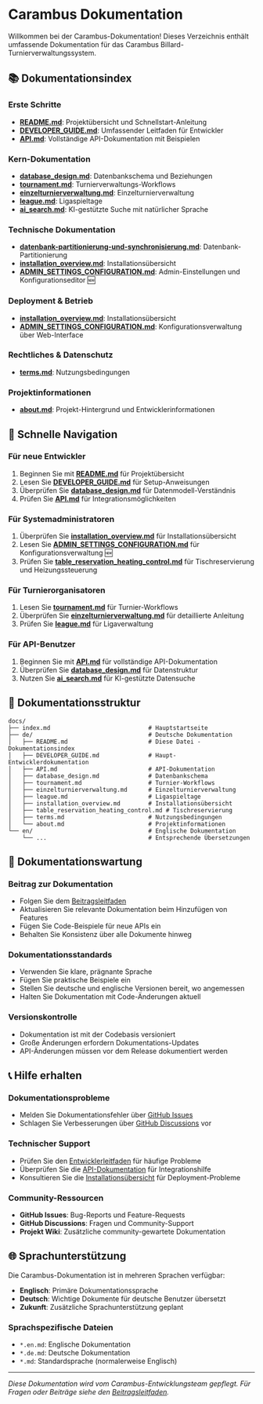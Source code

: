 # Carambus Dokumentation

Willkommen bei der Carambus-Dokumentation! Dieses Verzeichnis enthält umfassende Dokumentation für das Carambus Billard-Turnierverwaltungssystem.

## 📚 Dokumentationsindex

### Erste Schritte
- **[README.md](README.md)**: Projektübersicht und Schnellstart-Anleitung
- **[DEVELOPER_GUIDE.md](DEVELOPER_GUIDE.md)**: Umfassender Leitfaden für Entwickler
- **[API.md](API.md)**: Vollständige API-Dokumentation mit Beispielen

### Kern-Dokumentation
- **[database_design.md](database_design.md)**: Datenbankschema und Beziehungen
- **[tournament.md](tournament.md)**: Turnierverwaltungs-Workflows
- **[einzelturnierverwaltung.md](einzelturnierverwaltung.md)**: Einzelturnierverwaltung
- **[league.md](league.md)**: Ligaspieltage
- **[ai_search.md](ai_search.md)**: KI-gestützte Suche mit natürlicher Sprache

### Technische Dokumentation
- **[datenbank-partitionierung-und-synchronisierung.md](datenbank-partitionierung-und-synchronisierung.md)**: Datenbank-Partitionierung
- **[installation_overview.md](installation_overview.md)**: Installationsübersicht
- **[ADMIN_SETTINGS_CONFIGURATION.md](ADMIN_SETTINGS_CONFIGURATION.md)**: Admin-Einstellungen und Konfigurationseditor 🆕

### Deployment & Betrieb
- **[installation_overview.md](installation_overview.md)**: Installationsübersicht
- **[ADMIN_SETTINGS_CONFIGURATION.md](ADMIN_SETTINGS_CONFIGURATION.md)**: Konfigurationsverwaltung über Web-Interface

### Rechtliches & Datenschutz
- **[terms.md](terms.md)**: Nutzungsbedingungen

### Projektinformationen
- **[about.md](about.md)**: Projekt-Hintergrund und Entwicklerinformationen

## 🎯 Schnelle Navigation

### Für neue Entwickler
1. Beginnen Sie mit **[README.md](README.md)** für Projektübersicht
2. Lesen Sie **[DEVELOPER_GUIDE.md](DEVELOPER_GUIDE.md)** für Setup-Anweisungen
3. Überprüfen Sie **[database_design.md](database_design.md)** für Datenmodell-Verständnis
4. Prüfen Sie **[API.md](API.md)** für Integrationsmöglichkeiten

### Für Systemadministratoren
1. Überprüfen Sie **[installation_overview.md](installation_overview.md)** für Installationsübersicht
2. Lesen Sie **[ADMIN_SETTINGS_CONFIGURATION.md](ADMIN_SETTINGS_CONFIGURATION.md)** für Konfigurationsverwaltung 🆕
3. Prüfen Sie **[table_reservation_heating_control.md](table_reservation_heating_control.md)** für Tischreservierung und Heizungssteuerung

### Für Turnierorganisatoren
1. Lesen Sie **[tournament.md](tournament.md)** für Turnier-Workflows
2. Überprüfen Sie **[einzelturnierverwaltung.md](einzelturnierverwaltung.md)** für detaillierte Anleitung
3. Prüfen Sie **[league.md](league.md)** für Ligaverwaltung

### Für API-Benutzer
1. Beginnen Sie mit **[API.md](API.md)** für vollständige API-Dokumentation
2. Überprüfen Sie **[database_design.md](database_design.md)** für Datenstruktur
3. Nutzen Sie **[ai_search.md](ai_search.md)** für KI-gestützte Datensuche

## 📖 Dokumentationsstruktur

```
docs/
├── index.md                            # Hauptstartseite
├── de/                                 # Deutsche Dokumentation
│   ├── README.md                       # Diese Datei - Dokumentationsindex
│   ├── DEVELOPER_GUIDE.md              # Haupt-Entwicklerdokumentation
│   ├── API.md                          # API-Dokumentation
│   ├── database_design.md              # Datenbankschema
│   ├── tournament.md                   # Turnier-Workflows
│   ├── einzelturnierverwaltung.md      # Einzelturnierverwaltung
│   ├── league.md                       # Ligaspieltage
│   ├── installation_overview.md        # Installationsübersicht
│   ├── table_reservation_heating_control.md # Tischreservierung
│   ├── terms.md                        # Nutzungsbedingungen
│   └── about.md                        # Projektinformationen
└── en/                                 # Englische Dokumentation
    └── ...                             # Entsprechende Übersetzungen
```

## 🔄 Dokumentationswartung

### Beitrag zur Dokumentation
- Folgen Sie dem [Beitragsleitfaden](DEVELOPER_GUIDE.md#mitwirken)
- Aktualisieren Sie relevante Dokumentation beim Hinzufügen von Features
- Fügen Sie Code-Beispiele für neue APIs ein
- Behalten Sie Konsistenz über alle Dokumente hinweg

### Dokumentationsstandards
- Verwenden Sie klare, prägnante Sprache
- Fügen Sie praktische Beispiele ein
- Stellen Sie deutsche und englische Versionen bereit, wo angemessen
- Halten Sie Dokumentation mit Code-Änderungen aktuell

### Versionskontrolle
- Dokumentation ist mit der Codebasis versioniert
- Große Änderungen erfordern Dokumentations-Updates
- API-Änderungen müssen vor dem Release dokumentiert werden

## 📞 Hilfe erhalten

### Dokumentationsprobleme
- Melden Sie Dokumentationsfehler über [GitHub Issues](https://github.com/your-username/carambus/issues)
- Schlagen Sie Verbesserungen über [GitHub Discussions](https://github.com/your-username/carambus/discussions) vor

### Technischer Support
- Prüfen Sie den [Entwicklerleitfaden](DEVELOPER_GUIDE.md) für häufige Probleme
- Überprüfen Sie die [API-Dokumentation](API.md) für Integrationshilfe
- Konsultieren Sie die [Installationsübersicht](installation_overview.md) für Deployment-Probleme

### Community-Ressourcen
- **GitHub Issues**: Bug-Reports und Feature-Requests
- **GitHub Discussions**: Fragen und Community-Support
- **Projekt Wiki**: Zusätzliche community-gewartete Dokumentation

## 🌐 Sprachunterstützung

Die Carambus-Dokumentation ist in mehreren Sprachen verfügbar:

- **Englisch**: Primäre Dokumentationssprache
- **Deutsch**: Wichtige Dokumente für deutsche Benutzer übersetzt
- **Zukunft**: Zusätzliche Sprachunterstützung geplant

### Sprachspezifische Dateien
- `*.en.md`: Englische Dokumentation
- `*.de.md`: Deutsche Dokumentation
- `*.md`: Standardsprache (normalerweise Englisch)

---

*Diese Dokumentation wird vom Carambus-Entwicklungsteam gepflegt. Für Fragen oder Beiträge siehe den [Beitragsleitfaden](DEVELOPER_GUIDE.md#mitwirken).* 